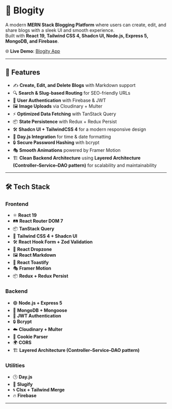 # 📝 Blogity

A modern **MERN Stack Blogging Platform** where users can create, edit, and share blogs with a sleek UI and smooth experience.  
Built with **React 19, Tailwind CSS 4, Shadcn UI, Node.js, Express 5, MongoDB, and Firebase**.

🌐 **Live Demo**: [Blogity App](https://blogity-mern-app-phna.vercel.app/)

---

## 🚀 Features

- ✍️ **Create, Edit, and Delete Blogs** with Markdown support
- 🔍 **Search & Slug-based Routing** for SEO-friendly URLs
- 👤 **User Authentication** with Firebase & JWT
- 🖼️ **Image Uploads** via Cloudinary + Multer
- ⚡ **Optimized Data Fetching** with TanStack Query
- 📦 **State Persistence** with Redux + Redux Persist
- 🛠️ **Shadcn UI + TailwindCSS 4** for a modern responsive design
- 📅 **Day.js Integration** for time & date formatting
- 🔒 **Secure Password Hashing** with bcrypt
- 🎭 **Smooth Animations** powered by Framer Motion
- 🏗️ **Clean Backend Architecture** using **Layered Architecture (Controller–Service–DAO pattern)** for scalability and maintainability

---

## 🛠️ Tech Stack

### Frontend

- ⚛️ **React 19**
- 🛤️ **React Router DOM 7**
- 📦 **TanStack Query**
- 🎨 **Tailwind CSS 4 + Shadcn UI**
- 🛠️ **React Hook Form + Zod Validation**
- 📂 **React Dropzone**
- 🖼️ **React Markdown**
- 🔔 **React Toastify**
- 🎭 **Framer Motion**
- 📦 **Redux + Redux Persist**

### Backend

- 🟢 **Node.js + Express 5**
- 🍃 **MongoDB + Mongoose**
- 🔑 **JWT Authentication**
- 🔒 **Bcrypt**
- ☁️ **Cloudinary + Multer**
- 🥠 **Cookie Parser**
- 🌍 **CORS**
- 🏗️ **Layered Architecture (Controller–Service–DAO pattern)**

### Utilities

- 🕒 **Day.js**
- 📝 **Slugify**
- 🌀 **Clsx + Tailwind Merge**
- 🔥 **Firebase**

---
